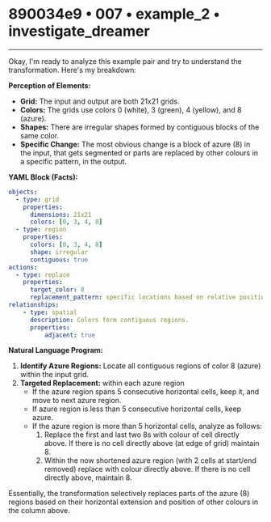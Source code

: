 # 890034e9 • 007 • example_2 • investigate_dreamer

---
Okay, I'm ready to analyze this example pair and try to understand the transformation. Here's my breakdown:

**Perception of Elements:**

*   **Grid:** The input and output are both 21x21 grids.
*   **Colors:** The grids use colors 0 (white), 3 (green), 4 (yellow), and 8 (azure).
*   **Shapes:** There are irregular shapes formed by contiguous blocks of the same color.
*   **Specific Change:** The most obvious change is a block of azure (8) in the input, that gets segmented or parts are replaced by other colours in a specific pattern, in the output.

**YAML Block (Facts):**



```yaml
objects:
  - type: grid
    properties:
      dimensions: 21x21
      colors: [0, 3, 4, 8]
  - type: region
    properties:
      colors: [0, 3, 4, 8]
      shape: irregular
      contiguous: true
actions:
  - type: replace
    properties:
      target_color: 8
      replacement_pattern: specific locations based on relative positions
relationships:
    - type: spatial
      description: Colors form contiguous regions.
      properties:
          adjacent: true

```



**Natural Language Program:**

1.  **Identify Azure Regions:** Locate all contiguous regions of color 8 (azure) within the input grid.
2.  **Targeted Replacement:** within each azure region
    *   If the azure region spans 5 consecutive horizontal cells, keep it, and move to next azure region.
    *   If azure region is less than 5 consecutive horizontal cells, keep azure.
    *   If the azure region is more than 5 horizontal cells, analyze as follows:
        1.  Replace the first and last two 8s with colour of cell directly above. If there is no cell directly above (at edge of grid) maintain 8.
        2.  Within the now shortened azure region (with 2 cells at start/end removed) replace with colour directly above. If there is no cell directly above, maintain 8.

Essentially, the transformation selectively replaces parts of the azure (8) regions based on their horizontal extension and position of other colours in the column above.

